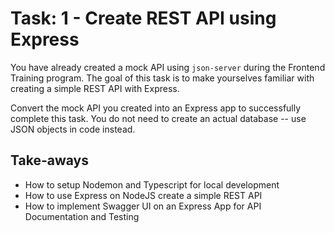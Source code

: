 # Task: 1 - Create REST API using Express

You have already created a mock API using `json-server` during the Frontend Training program. The goal of this task is to make yourselves familiar with creating a simple REST API with Express.

Convert the mock API you created into an Express app to successfully complete this task. You do not need to create an actual database -- use JSON objects in code instead.

## Take-aways

- How to setup Nodemon and Typescript for local development
- How to use Express on NodeJS create a simple REST API
- How to implement Swagger UI on an Express App for API Documentation and Testing
